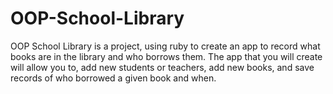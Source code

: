 # OOP-School-Library
OOP School Library is a project, using ruby to create an app to record what books are in the library and who borrows them. The app that you will create will allow you to, add new students or teachers, add new books, and save records of who borrowed a given book and when.
